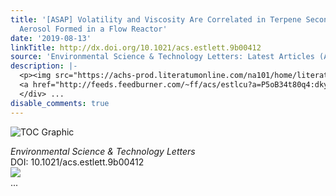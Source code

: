 ```yaml
---
title: '[ASAP] Volatility and Viscosity Are Correlated in Terpene Secondary Organic
  Aerosol Formed in a Flow Reactor'
date: '2019-08-13'
linkTitle: http://dx.doi.org/10.1021/acs.estlett.9b00412
source: 'Environmental Science & Technology Letters: Latest Articles (ACS Publications)'
description: |-
  <p><img src="https://achs-prod.literatumonline.com/na101/home/literatum/publisher/achs/journals/content/estlcu/0/estlcu.ahead-of-print/acs.estlett.9b00412/20190812/images/medium/ez9b00412_0004.gif" alt="TOC Graphic"/></p><div><cite>Environmental Science & Technology Letters</cite></div><div>DOI: 10.1021/acs.estlett.9b00412</div><div class="feedflare">
  <a href="http://feeds.feedburner.com/~ff/acs/estlcu?a=P5oB34t80q4:dky-FkyhVtY:yIl2AUoC8zA"><img src="http://feeds.feedburner.com/~ff/acs/estlcu?d=yIl2AUoC8zA" border="0"></img></a>
  </div> ...
disable_comments: true
---
```

<p><img src="https://achs-prod.literatumonline.com/na101/home/literatum/publisher/achs/journals/content/estlcu/0/estlcu.ahead-of-print/acs.estlett.9b00412/20190812/images/medium/ez9b00412_0004.gif" alt="TOC Graphic"/></p><div><cite>Environmental Science & Technology Letters</cite></div><div>DOI: 10.1021/acs.estlett.9b00412</div><div class="feedflare">
<a href="http://feeds.feedburner.com/~ff/acs/estlcu?a=P5oB34t80q4:dky-FkyhVtY:yIl2AUoC8zA"><img src="http://feeds.feedburner.com/~ff/acs/estlcu?d=yIl2AUoC8zA" border="0"></img></a>
</div> ...